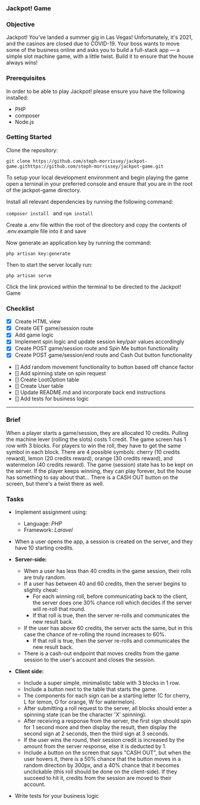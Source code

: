### Jackpot! Game

### Objective

Jackpot! You've landed a summer gig in Las Vegas! Unfortunately, it's 2021, and the casinos are closed due to COVID-19. Your boss wants to move some of the business online and asks you to build a full-stack app — a simple slot machine game, with a little twist. Build it to ensure that the house always wins!

### Prerequisites

In order to be able to play Jackpot! please ensure you have the following installed:

-   PHP
-   composer
-   Node.js

### Getting Started

Clone the repository:

`git clone https://github.com/steph-morrissey/jackpot-game.githttps://github.com/steph-morrissey/jackpot-game.git`

To setup your local development environment and begin playing the game open a terninal in your preferred console and ensure that you are in the root of the jackpot-game directory.

Install all relevant dependencies by running the following command:

`composer install ` and
`npm install`

Create a .env file within the root of the directory and copy the contents of .env.example file into it and save

Now generate an application key by running the command:

`php artisan key:generate`

Then to start the server locally run:

`php artisan serve`

Click the link proviced within the terminal to be directed to the Jackpot! Game

### Checklist

-   [x] Create HTML view
-   [x] Create GET game/session route
-   [x] Add game logic
-   [x] Implement spin logic and update session key/pair values accordingly
-   [x] Create POST game/session route and Spin Me button functionality
-   [x] Create POST game/session/end route and Cash Out button functionality
-   [] Add random movement functionality to button based off chance factor
-   [] Add spinning state on spin request
-   [] Create LootOption table
-   [] Create User table
-   [] Update README.md and incorporate back end instructions
-   [] Add tests for business logic

---

### Brief

When a player starts a game/session, they are allocated 10 credits.
Pulling the machine lever (rolling the slots) costs 1 credit.
The game screen has 1 row with 3 blocks.
For players to win the roll, they have to get the same symbol in each block.
There are 4 possible symbols: cherry (10 credits reward), lemon (20 credits reward), orange (30 credits reward), and watermelon (40 credits reward).
The game (session) state has to be kept on the server.
If the player keeps winning, they can play forever, but the house has something to say about that...
There is a CASH OUT button on the screen, but there's a twist there as well.

### Tasks

-   Implement assignment using:
    -   Language: _PHP_
    -   Framework: _Laravel_
-   When a user opens the app, a session is created on the server, and they have 10 starting credits.
-   **Server-side:**

    -   When a user has less than 40 credits in the game session, their rolls are truly random.
    -   If a user has between 40 and 60 credits, then the server begins to slightly cheat:
        -   For each winning roll, before communicating back to the client, the server does one 30% chance roll which decides if the server will re-roll that round.
        -   If that roll is true, then the server re-rolls and communicates the new result back.
    -   If the user has above 60 credits, the server acts the same, but in this case the chance of re-rolling the round increases to 60%.
        -   If that roll is true, then the server re-rolls and communicates the new result back.
    -   There is a cash-out endpoint that moves credits from the game session to the user's account and closes the session.

-   **Client side:**
    -   Include a super simple, minimalistic table with 3 blocks in 1 row.
    -   Include a button next to the table that starts the game.
    -   The components for each sign can be a starting letter (C for cherry, L for lemon, O for orange, W for watermelon).
    -   After submitting a roll request to the server, all blocks should enter a spinning state (can be the character 'X' spinning).
    -   After receiving a response from the server, the first sign should spin for 1 second more and then display the result, then display the second sign at 2 seconds, then the third sign at 3 seconds.
    -   If the user wins the round, their session credit is increased by the amount from the server response, else it is deducted by 1.
    -   Include a button on the screen that says "CASH OUT", but when the user hovers it, there is a 50% chance that the button moves in a random direction by 300px, and a 40% chance that it becomes unclickable (this roll should be done on the client-side). If they succeed to hit it, credits from the session are moved to their account.
-   Write tests for your business logic
